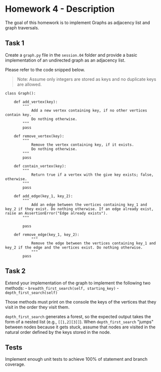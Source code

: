 # Homework 4 - Description

The goal of this homework is to implement Graphs as adjacency list and graph traversals.

## Task 1

Create a `graph.py` file in the `session.04` folder and provide a basic implementation of an undirected graph as an adjacency list.

Please refer to the code snipped below. 

> Note: Assume only integers are stored as keys and no duplicate keys are allowed.

```
class Graph():

    def add_vertex(key):
        """ 
            Add a new vertex containing key, if no other vertices contain key.
            Do nothing otherwise.
        """
        pass

    def remove_vertex(key):
        """ 
            Remove the vertex containing key, if it exists.
            Do nothing otherwise.
        """
        pass

    def contain_vertex(key):
        """
            Return true if a vertex with the give key exists; false, otherwise.
        """
        pass
        
    def add_edge(key_1, key_2):
        """
            Add an edge between the vertices containing key_1 and key_2 if they exist. Do nothing otherwise. If an edge already exist, raise an AssertionError("Edge already exists").
        """
        
        pass

    def remove_edge(key_1, key_2):
            """
            Remove the edge between the vertices containing key_1 and key_2 if the edge and the vertices exist. Do nothing otherwise.
            """
        pass
```

## Task 2

Extend your implementation of the graph to implement the following two methods:
    - `breadth_first_search(self, starting_key)`
    - `depth_first_search(self)`

Those methods must print on the console the keys of the vertices that they visit in the order they visit them. 

`depth_first_search` generates a forest, so the expected output takes the form of a nested list (e.g., `[[1,2][3]]`).
When `depth_first_search` "jumps" between nodes because it gets stuck, assume that nodes are visited in the natural order defined by the keys stored in the node.


## Tests

Implement enough unit tests to achieve 100% of statement and branch coverage.
